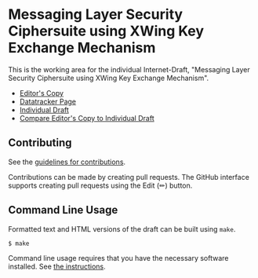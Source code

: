 # Messaging Layer Security Ciphersuite using XWing Key Exchange Mechanism

This is the working area for the individual Internet-Draft, "Messaging Layer Security Ciphersuite using XWing Key Exchange Mechanism".

* [Editor's Copy](https://rohanmahy.github.io/mahy-mls-xwing/#go.draft-mahy-mls-xwing.html)
* [Datatracker Page](https://datatracker.ietf.org/doc/draft-mahy-mls-xwing)
* [Individual Draft](https://datatracker.ietf.org/doc/html/draft-mahy-mls-xwing)
* [Compare Editor's Copy to Individual Draft](https://rohanmahy.github.io/mahy-mls-xwing/#go.draft-mahy-mls-xwing.diff)


## Contributing

See the
[guidelines for contributions](https://github.com/rohanmahy/mahy-mls-xwing/blob/main/CONTRIBUTING.md).

Contributions can be made by creating pull requests.
The GitHub interface supports creating pull requests using the Edit (✏) button.


## Command Line Usage

Formatted text and HTML versions of the draft can be built using `make`.

```sh
$ make
```

Command line usage requires that you have the necessary software installed.  See
[the instructions](https://github.com/martinthomson/i-d-template/blob/main/doc/SETUP.md).


